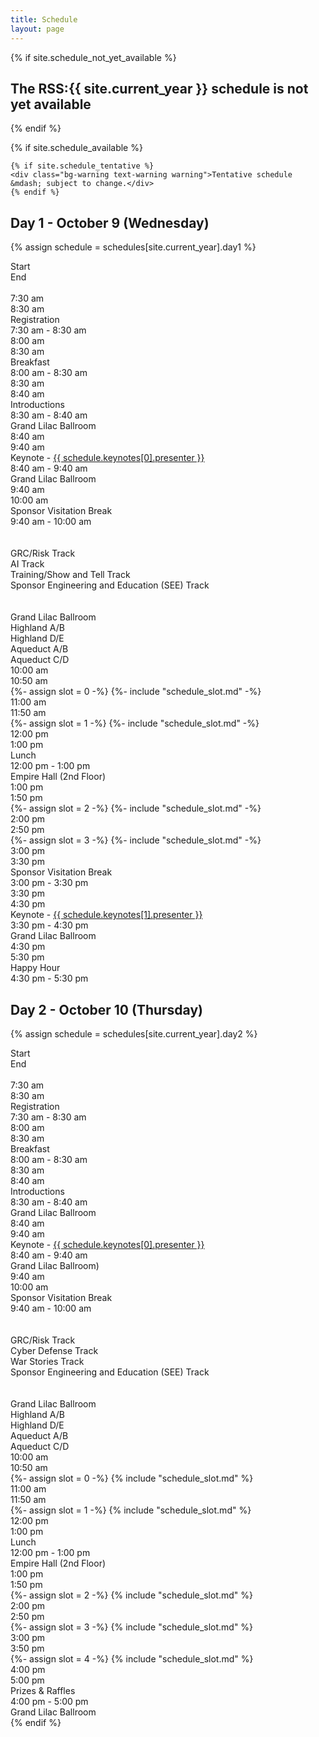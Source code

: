 ```yaml
---
title: Schedule
layout: page
---
```


{% if site.schedule_not_yet_available %}
<h2 class="center">The RSS:{{ site.current_year }} schedule is not yet available</h2>
{% endif %}

{% if site.schedule_available %}

    {% if site.schedule_tentative %}
    <div class="bg-warning text-warning warning">Tentative schedule &mdash; subject to change.</div>
    {% endif %}

## Day 1 - October 9 (Wednesday)

{% assign schedule = schedules[site.current_year].day1 %}

<div class="schedule schedule-2024">
  <div class="no-mobile title">Start</div>
  <div class="no-mobile title">End</div>
  <div class="no-mobile full-session">&nbsp;</div>
  
  <div class="no-mobile">7:30 am</div>
  <div class="no-mobile">8:30 am</div>
  <div class="full-session">
    <div class="title">Registration</div>
    <div class="times">7:30 am - 8:30 am</div>
  </div>
  <div class="gap"></div>
  
  <div class="no-mobile">8:00 am</div>
  <div class="no-mobile">8:30 am</div>
  <div class="full-session">
    <div class="title">Breakfast</div>
    <div class="times">8:00 am - 8:30 am</div>
  </div>
  <div class="gap"></div>
  
  <div class="no-mobile lilac">8:30 am</div>
  <div class="no-mobile lilac">8:40 am</div>
  <div class="full-session lilac">
    <div class="title">Introductions</div>
    <div class="times">8:30 am - 8:40 am</div>
    <div class="room">Grand Lilac Ballroom</div>
  </div>
  <div class="gap"></div>
  
  <div class="no-mobile lilac">8:40 am</div>
  <div class="no-mobile lilac">9:40 am</div>
  <div class="full-session lilac">
    <div class="title">Keynote - <a href="{{ schedule.keynotes[0].url }}">{{ schedule.keynotes[0].presenter }}</a></div>
    <div class="times">8:40 am - 9:40 am</div>
    <div class="room">Grand Lilac Ballroom</div>
  </div>
  <div class="gap"></div>
  
  <div class="no-mobile">9:40 am</div>
  <div class="no-mobile">10:00 am</div>
  <div class="full-session">
    <div class="title">Sponsor Visitation Break</div>
    <div class="times">9:40 am - 10:00 am</div>
  </div>
  <div class="gap"></div>
  
  <div class="no-mobile">&nbsp;</div>
  <div class="no-mobile">&nbsp;</div>
  <div class="no-mobile track track1 title">GRC/Risk Track</div>
  <div class="no-mobile track track2 title">AI Track</div>
  <div class="no-mobile track track3 title">Training/Show and Tell Track</div>
  <div class="no-mobile track sponsor columns-2 title">Sponsor Engineering and Education (SEE) Track</div>
  
  <div class="no-mobile">&nbsp;</div>
  <div class="no-mobile">&nbsp;</div>
  <div class="no-mobile room track1">Grand Lilac Ballroom</div>
  <div class="no-mobile room track2 ">Highland A/B</div>
  <div class="no-mobile room track3">Highland D/E</div>
  <div class="no-mobile room sponsor1">Aqueduct A/B</div>
  <div class="no-mobile room sponsor2">Aqueduct C/D</div>
  
  <div class="no-mobile">10:00 am</div>
  <div class="no-mobile">10:50 am</div>
  {%- assign slot = 0 -%}
  {%- include "schedule_slot.md" -%}
  <div class="gap"></div>
  
  <div class="no-mobile">11:00 am</div>
  <div class="no-mobile">11:50 am</div>
  {%- assign slot = 1 -%}
  {%- include "schedule_slot.md" -%}
  <div class="gap"></div>
  
  <div class="no-mobile">12:00 pm</div>
  <div class="no-mobile">1:00 pm</div>
  <div class="full-session">
    <div class="title">Lunch</div>
    <div class="times">12:00 pm - 1:00 pm</div>
    <div class="room">Empire Hall (2nd Floor)</div>
  </div>
  <div class="gap"></div>
  
  <div class="no-mobile">1:00 pm</div>
  <div class="no-mobile">1:50 pm</div>
  {%- assign slot = 2 -%}
  {%- include "schedule_slot.md" -%}
  <div class="gap"></div>
  
  <div class="no-mobile">2:00 pm</div>
  <div class="no-mobile">2:50 pm</div>
  {%- assign slot = 3 -%}
  {%- include "schedule_slot.md" -%}
  <div class="gap"></div>
  
  <div class="no-mobile">3:00 pm</div>
  <div class="no-mobile">3:30 pm</div>
  <div class="full-session">
    <div class="title">Sponsor Visitation Break</div>
    <div class="times">3:00 pm - 3:30 pm</div>
  </div>
  <div class="gap"></div>
  
  <div class="no-mobile lilac">3:30 pm</div>
  <div class="no-mobile lilac">4:30 pm</div>
  <div class="full-session lilac">
    <div class="title">Keynote - <a href="{{ schedule.keynotes[1].url }}">{{ schedule.keynotes[1].presenter }}</a></div>
    <div class="times">3:30 pm - 4:30 pm</div>
    <div class="room">Grand Lilac Ballroom</div>
  </div>
  <div class="gap"></div>
  
  <div class="no-mobile">4:30 pm</div>
  <div class="no-mobile">5:30 pm</div>
  <div class="full-session">
    <div class="title">Happy Hour</div>
    <div class="times">4:30 pm - 5:30 pm</div>
  </div>
</div>

## Day 2 - October 10 (Thursday)

{% assign schedule = schedules[site.current_year].day2 %}

<div class="schedule schedule-2024">
  <div class="no-mobile title">Start</div>
  <div class="no-mobile title">End</div>
  <div class="no-mobile full-session">&nbsp;</div>
  
  <div class="no-mobile">7:30 am</div>
  <div class="no-mobile">8:30 am</div>
  <div class="full-session">
    <div class="title">Registration</div>
    <div class="times">7:30 am - 8:30 am</div>
  </div>
  <div class="gap"></div>
  
  <div class="no-mobile">8:00 am</div>
  <div class="no-mobile">8:30 am</div>
  <div class="full-session">
    <div class="title">Breakfast</div>
    <div class="times">8:00 am - 8:30 am</div>
  </div>
  <div class="gap"></div>
  
  <div class="no-mobile lilac">8:30 am</div>
  <div class="no-mobile lilac">8:40 am</div>
  <div class="full-session lilac">
    <div class="title">Introductions</div>
    <div class="times">8:30 am - 8:40 am</div>
    <div class="room">Grand Lilac Ballroom</div>
  </div>
  <div class="gap"></div>
  
  <div class="no-mobile lilac">8:40 am</div>
  <div class="no-mobile lilac">9:40 am</div>
  <div class="full-session lilac">
    <div class="title">Keynote - <a href="{{ schedule.keynotes[0].url }}">{{ schedule.keynotes[0].presenter }}</a></div>
    <div class="times">8:40 am - 9:40 am</div>
    <div class="room">Grand Lilac Ballroom)</div>
  </div>
  <div class="gap"></div>
  
  <div class="no-mobile">9:40 am</div>
  <div class="no-mobile">10:00 am</div>
  <div class="full-session">
    <div class="title">Sponsor Visitation Break</div>
    <div class="times">9:40 am - 10:00 am</div>
  </div>
  <div class="gap"></div>
  
  <div class="no-mobile">&nbsp;</div>
  <div class="no-mobile">&nbsp;</div>
  <div class="no-mobile track track1 title">GRC/Risk Track</div>
  <div class="no-mobile track track2 title">Cyber Defense Track</div>
  <div class="no-mobile track track3 title">War Stories Track</div>
  <div class="no-mobile track sponsor columns-2 title">Sponsor Engineering and Education (SEE) Track</div>
  
  <div class="no-mobile">&nbsp;</div>
  <div class="no-mobile">&nbsp;</div>
  <div class="no-mobile room track1">Grand Lilac Ballroom</div>
  <div class="no-mobile room track2 ">Highland A/B</div>
  <div class="no-mobile room track3">Highland D/E</div>
  <div class="no-mobile room sponsor1">Aqueduct A/B</div>
  <div class="no-mobile room sponsor2">Aqueduct C/D</div>
  
  <div class="no-mobile">10:00 am</div>
  <div class="no-mobile">10:50 am</div>
  {%- assign slot = 0 -%}
  {% include "schedule_slot.md" %}
  <div class="gap"></div>
  
  <div class="no-mobile">11:00 am</div>
  <div class="no-mobile">11:50 am</div>
  {%- assign slot = 1 -%}
  {% include "schedule_slot.md" %}
  <div class="gap"></div>
  
  <div class="no-mobile">12:00 pm</div>
  <div class="no-mobile">1:00 pm</div>
  <div class="full-session">
    <div class="title">Lunch</div>
    <div class="times">12:00 pm - 1:00 pm</div>
    <div class="room">Empire Hall (2nd Floor)</div>
  </div>
  <div class="gap"></div>
  
  <div class="no-mobile">1:00 pm</div>
  <div class="no-mobile">1:50 pm</div>
  {%- assign slot = 2 -%}
  {% include "schedule_slot.md" %}
  <div class="gap"></div>

  <div class="no-mobile">2:00 pm</div>
  <div class="no-mobile">2:50 pm</div>
  {%- assign slot = 3 -%}
  {% include "schedule_slot.md" %}
  <div class="gap"></div>
  
  <div class="no-mobile">3:00 pm</div>
  <div class="no-mobile">3:50 pm</div>
  {%- assign slot = 4 -%}
  {% include "schedule_slot.md" %}
  <div class="gap"></div>
  
  <div class="no-mobile lilac">4:00 pm</div>
  <div class="no-mobile lilac">5:00 pm</div>
  <div class="full-session lilac">
    <div class="title">Prizes & Raffles</div>
    <div class="times">4:00 pm - 5:00 pm</div>
    <div class="room">Grand Lilac Ballroom</div>
  </div>
</div>    
{% endif %}
